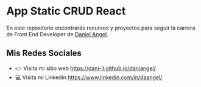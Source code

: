 # App Static CRUD React

En este repositorio encontrarás recursos y proyectos para seguir la carrera de Front End Developer de [Daniel Angel](https://dani-il.github.io/daniangel/).

## Mis Redes Sociales

- 👉 Visita mi sitio web https://dani-il.github.io/daniangel/
- 💻 Visita mi Linkedin https://www.linkedin.com/in/daangel/


